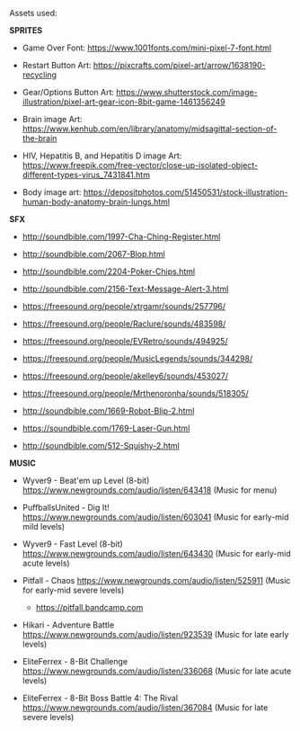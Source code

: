 Assets used:

**SPRITES**

- Game Over Font: https://www.1001fonts.com/mini-pixel-7-font.html  

- Restart Button Art: https://pixcrafts.com/pixel-art/arrow/1638190-recycling

- Gear/Options Button Art: https://www.shutterstock.com/image-illustration/pixel-art-gear-icon-8bit-game-1461356249

- Brain image Art: https://www.kenhub.com/en/library/anatomy/midsagittal-section-of-the-brain

- HIV, Hepatitis B, and Hepatitis D image Art: https://www.freepik.com/free-vector/close-up-isolated-object-different-types-virus_7431841.htm

- Body image art: https://depositphotos.com/51450531/stock-illustration-human-body-anatomy-brain-lungs.html

**SFX**

- http://soundbible.com/1997-Cha-Ching-Register.html

- http://soundbible.com/2067-Blop.html

- http://soundbible.com/2204-Poker-Chips.html

- http://soundbible.com/2156-Text-Message-Alert-3.html

- https://freesound.org/people/xtrgamr/sounds/257796/

- https://freesound.org/people/Raclure/sounds/483598/

- https://freesound.org/people/EVRetro/sounds/494925/

- https://freesound.org/people/MusicLegends/sounds/344298/

- https://freesound.org/people/akelley6/sounds/453027/

- https://freesound.org/people/Mrthenoronha/sounds/518305/

- http://soundbible.com/1669-Robot-Blip-2.html

- https://soundbible.com/1769-Laser-Gun.html

- http://soundbible.com/512-Squishy-2.html

**MUSIC**

- Wyver9 - Beat'em up Level (8-bit) https://www.newgrounds.com/audio/listen/643418 (Music for menu)

- PuffballsUnited - Dig It! https://www.newgrounds.com/audio/listen/603041 (Music for early-mid mild levels)

- Wyver9 - Fast Level (8-bit) https://www.newgrounds.com/audio/listen/643430 (Music for early-mid acute levels)

- Pitfall - Chaos https://www.newgrounds.com/audio/listen/525911 (Music for early-mid severe levels)
    - https://pitfall.bandcamp.com

- Hikari - Adventure Battle https://www.newgrounds.com/audio/listen/923539 (Music for late early levels)

- EliteFerrex - 8-Bit Challenge https://www.newgrounds.com/audio/listen/336068 (Music for late acute levels)

- EliteFerrex - 8-Bit Boss Battle 4: The Rival https://www.newgrounds.com/audio/listen/367084 (Music for late severe levels)
